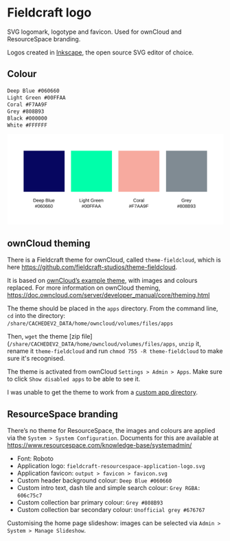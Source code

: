 # Fieldcraft logo

SVG logomark, logotype and favicon. Used for ownCloud and ResourceSpace branding.

Logos created in [Inkscape](https://inkscape.org), the open source SVG editor of choice.

## Colour

```
Deep Blue #060660
Light Green #00FFAA
Coral #F7AA9F
Grey #808B93
Black #000000
White #FFFFFF
```

![Fieldcraft colour swatches](fieldcraft-colours.svg)

## ownCloud theming

There is a Fieldcraft theme for ownCloud, called `theme-fieldcloud`, which is here <https://github.com/fieldcraft-studios/theme-fieldcloud>.

It is based on [ownCloud’s example theme](https://github.com/owncloud/theme-example), with images and colours replaced. For more information on ownCloud theming, <https://doc.owncloud.com/server/developer_manual/core/theming.html>

The theme should be placed in the `apps` directory. From the command line, `cd` into the directory:  
`/share/CACHEDEV2_DATA/home/owncloud/volumes/files/apps`

Then, `wget` the theme [zip file](`/share/CACHEDEV2_DATA/home/owncloud/volumes/files/apps`, `unzip` it, rename it `theme-fieldcloud` and run `chmod 755 -R theme-fieldcloud` to make sure it's recognised.

The theme is activated from ownCloud `Settings > Admin > Apps`. Make sure to click `Show disabled apps` to be able to see it.

I was unable to get the theme to work from a [custom app directory](https://doc.owncloud.com/server/admin_manual/installation/apps_management_installation.html#using-custom-app-directories). 

## ResourceSpace branding

There’s no theme for ResourceSpace, the images and colours are applied via the `System > System Configuration`. Documents for this are available at <https://www.resourcespace.com/knowledge-base/systemadmin/>

* Font: Roboto
* Application logo: `fieldcraft-resourcespace-application-logo.svg`
* Application favicon: `output > favicon > favicon.svg`
* Custom header background colour: `Deep Blue #060660`
* Custom intro text, dash tile and simple search colour: `Grey RGBA: 606c75c7`
* Custom collection bar primary colour: `Grey #808B93`
* Custom collection bar secondary colour:  `Unofficial grey #676767`

Customising the home page slideshow: images can be selected via `Admin > System > Manage Slideshow`.
